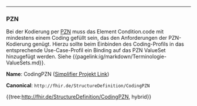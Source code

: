 ----
### PZN

Bei der Kodierung per [PZN](http://www.pruefziffernberechnung.de/Originaldokumente/PZN/pruefzif.pdf) muss das Element Condition.code mit mindestens einem Coding gefüllt sein, das den Anforderungen der PZN-Kodierung genügt. Hierzu sollte beim Einbinden des Coding-Profils in das entsprechende Use-Case-Profil ein Binding auf das PZN ValueSet hinzugefügt werden. Siehe {{pagelink:ig/markdown/Terminologie-ValueSets.md}}.

**Name**: CodingPZN ([Simplifier Projekt Link](https://simplifier.net/resolve?canonical=http://fhir.de/StructureDefinition/CodingPZN&scope=de.basisprofil.r4@1.5.4))

**Canonical**: `http://fhir.de/StructureDefinition/CodingPZN`

{{tree:http://fhir.de/StructureDefinition/CodingPZN, hybrid}}